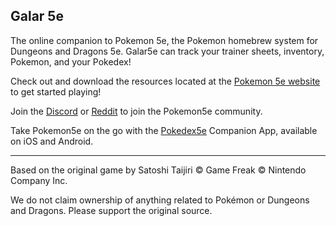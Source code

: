 ## Galar 5e

The online companion to Pokemon 5e, the Pokemon homebrew system for Dungeons and Dragons 5e. Galar5e can track your trainer sheets, inventory, Pokemon, and your Pokedex!

Check out and download the resources located at the [Pokemon 5e website](https://www.pokemon5e.com/) to get started playing!

Join the [Discord](https://discord.gg/Vx3ytcH) or [Reddit](https://www.reddit.com/r/Pokemon5e/) to join the Pokemon5e community.

Take Pokemon5e on the go with the [Pokedex5e](https://www.pokemon5e.com/#pokedex5e) Companion App, available on iOS and Android.

---

Based on the original game by Satoshi Taijiri © Game Freak © Nintendo Company Inc.

We do not claim ownership of anything related to Pokémon or Dungeons and Dragons. Please support the original source.

